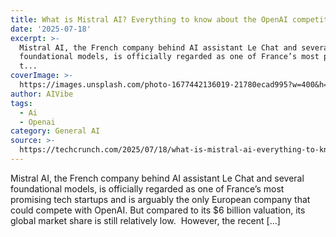 ```yaml
---
title: What is Mistral AI? Everything to know about the OpenAI competitor
date: '2025-07-18'
excerpt: >-
  Mistral AI, the French company behind AI assistant Le Chat and several
  foundational models, is officially regarded as one of France’s most promising
  t...
coverImage: >-
  https://images.unsplash.com/photo-1677442136019-21780ecad995?w=400&h=200&fit=crop&auto=format
author: AIVibe
tags:
  - Ai
  - Openai
category: General AI
source: >-
  https://techcrunch.com/2025/07/18/what-is-mistral-ai-everything-to-know-about-the-openai-competitor/
---
```

Mistral AI, the French company behind AI assistant Le Chat and several foundational models, is officially regarded as one of France’s most promising tech startups and is arguably the only European company that could compete with OpenAI. But compared to its $6 billion valuation, its global market share is still relatively low.&#160; However, the recent [&#8230;]
